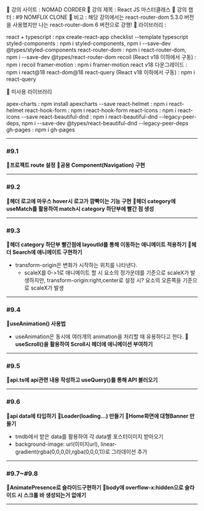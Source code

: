 📍 강의 사이트 : NOMAD CORDER
📍 강의 제목 : React JS 마스터클래스
📍 강의 챕터 : #9 NOMFLIX CLONE
📍 비고 : 해당 강의에서는 react-router-dom 5.3.0 버전을 사용했지만 나는 react-router-dom 6 버전으로 강행!
📍 라이브러리 :

react + typescript : npx create-react-app checklist --template typescript
styled-components : npm i styled-components, npm i --save-dev @types/styled-components
react-router-dom : npm i react-router-dom, npm i --save-dev @types/react-router-dom
recoil (React v18 이하에서 구동) : npm i recoil 
framer-motion : npm i framer-motion
react v18 다운그레이드 : npm i react@18 react-dom@18
react-query (React v18 이하에서 구동) : npm i react-query 

🚫 미사용 라이브러리

apex-charts : npm install apexcharts --save
react-helmet : npm i react-helmet
react-hook-form : npm i react-hook-form
react-icons : npm i react-icons --save
react-beautiful-dnd : npm i react-beautiful-dnd --legacy-peer-deps, npm i --save-dev @types/react-beautiful-dnd --legacy-peer-deps
gh-pages : npm i gh-pages

---

### #9.1

**📗프로젝트 route 설정**
**📗공용 Component(Navigation) 구현**

---

### #9.2
**📗헤더 로고에 마우스 hover시 로고가 깜빡이는 기능 구현**
**📗헤더 category에 useMatch를 활용하여 match시 category 하단부에 빨간 점 생성**

---

### #9.3
**📗헤더 category 하단부 빨간점에 layoutId를 통해 이동하는 애니메이트 적용하기**
**📗헤더 Search에 애니메이트 구현하기**
- transform-origin은 변화가 시작하는 위치를 나타낸다. 
  - scaleX를 0->1로 애니메이트 할 시 요소의 정가운데를 기준으로 scaleX가 발생하지만, transform-origin:right,center로 설정 시? 요소의 오른쪽을 기준으로 scaleX가 발생

---

### #9.4
**📗useAnimation() 사용법**
- useAnimation은 동시에 여러개의 animation을 처리할 때 유용하다고 한다.
**📗useScroll()을 활용하여 Scroll시 헤더에 애니메이션 부여하기**

---

### #9.5
**📗api.ts에 api관련 내용 작성하고 useQuery()를 통해 API 불러오기**

---

### #9.6
**📗api data에 타입하기**
**📗Loader(loading...) 만들기**
**📗Home화면에 대형Banner 만들기**
- tmdb에서 받은 data를 활용하여 각 data별 포스터이미지 받아오기
- background-image: url(이미지url), linear-gradient(rgba(0,0,0,0),rgba(0,0,0,1))로 그라데이션 추가

---

### #9.7~#9.8
**📗AnimatePresence로 슬라이드구현하기**
**📗body에 overflow-x:hidden으로 슬라이드 시 스크롤 바 생성되는거 없애기**

---